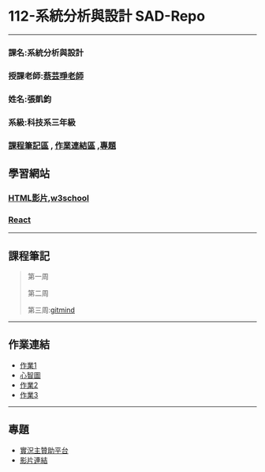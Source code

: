 # 112-系統分析與設計 SAD-Repo
***
### 課名:系統分析與設計
### 授課老師:[蔡芸琤老師](https://github.com/pecu)
### 姓名:張凱鈞
### 系級:科技系三年級
### [課程筆記區](https://github.com/eric40971116H/SAD-Repo/blob/main/README.md#%E8%AA%B2%E7%A8%8B%E7%AD%86%E8%A8%98) , [作業連結區](https://github.com/eric40971116H/SAD-Repo/blob/main/README.md#%E4%BD%9C%E6%A5%AD%E9%80%A3%E7%B5%90) ,[專題](https://github.com/eric40971116H/SAD-Repo/blob/main/README.md#%E5%B0%88%E9%A1%8C)

## 學習網站
### [HTML影片](https://www.youtube.com/watch?v=-Zafi9IPJ30&list=PL-g0fdC5RMbqW54tWQPIVbhyl_Ky6a2VI&index=31),[w3school](https://www.w3schools.com/html/default.asp)
### [React](https://www.youtube.com/watch?v=zqV7NIFGDrQ)
***

## 課程筆記
>第一周
>
>第二周
>
>第三周:[gitmind](https://gitmind.com/app/docs/m82wtyhe)
***
## 作業連結
+ [作業1](https://youtu.be/YGv-bYSCGbU)
+ [心智圖](https://gitmind.com/app/docs/m82wtyhe)
+ [作業2]()
+ [作業3](https://youtu.be/DRTKt3ELkno)
***
## 專題
+ [實況主贊助平台](https://github.com/eric40971116H/112-SAD-Repo/tree/b087330e0b21832cb02675b2a105129a193531bf/web3-bsdp-master)
+ [影片連結]()

